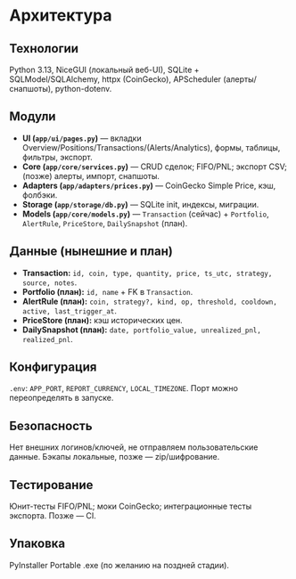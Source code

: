 # Архитектура

## Технологии
Python 3.13, NiceGUI (локальный веб-UI), SQLite + SQLModel/SQLAlchemy, httpx (CoinGecko), APScheduler (алерты/снапшоты), python-dotenv.

## Модули
- **UI (`app/ui/pages.py`)** — вкладки Overview/Positions/Transactions/(Alerts/Analytics), формы, таблицы, фильтры, экспорт.
- **Core (`app/core/services.py`)** — CRUD сделок; FIFO/PNL; экспорт CSV; (позже) алерты, импорт, снапшоты.
- **Adapters (`app/adapters/prices.py`)** — CoinGecko Simple Price, кэш, фолбэки.
- **Storage (`app/storage/db.py`)** — SQLite init, индексы, миграции.
- **Models (`app/core/models.py`)** — `Transaction` (сейчас) + `Portfolio`, `AlertRule`, `PriceStore`, `DailySnapshot` (план).

## Данные (нынешние и план)
- **Transaction:** `id, coin, type, quantity, price, ts_utc, strategy, source, notes`.
- **Portfolio (план):** `id, name` + FK в `Transaction`.
- **AlertRule (план):** `coin, strategy?, kind, op, threshold, cooldown, active, last_trigger_at`.
- **PriceStore (план):** кэш исторических цен.
- **DailySnapshot (план):** `date, portfolio_value, unrealized_pnl, realized_pnl`.

## Конфигурация
`.env`: `APP_PORT`, `REPORT_CURRENCY`, `LOCAL_TIMEZONE`. Порт можно переопределять в запуске.

## Безопасность
Нет внешних логинов/ключей, не отправляем пользовательские данные. Бэкапы локальные, позже — zip/шифрование.

## Тестирование
Юнит-тесты FIFO/PNL; моки CoinGecko; интеграционные тесты экспорта. Позже — CI.

## Упаковка
PyInstaller Portable .exe (по желанию на поздней стадии).
